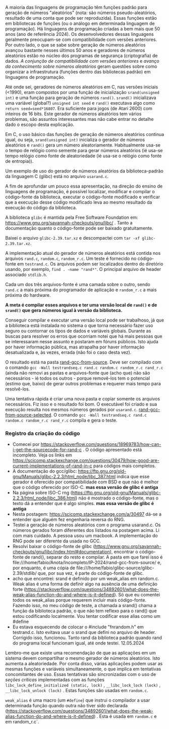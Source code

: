 A maioria das linguagens de programação têm funções padrão para geração de números "aleatórios" (nota: são números pseudo-aleatórios, resultado de uma conta que pode ser reproduzida). Essas funções estão em bibliotecas de funções (ou o análogo em determinada linguagem de programação). Há linguagens de programação criadas a bem mais que 50 anos (ano de referência 2024). Os desenvolvedores dessas linguagens geralmente preocupam-se com compatibilidade com versões anteriores. Por outro lado, o que se sabe sobre geração de números aleatórios avançou bastante nesses últimos 50 anos e geradores de números aleatórios estão no núcleo dos programas de segurança (criptografia) de dados. *A conjunção de compatibilidade com versões anteriores* e *avanço da conhecimento sobre números aleatórios* geram questões sobre como organizar a infraestrutura (funções dentro das bibliotecas padrão) em linguagens de programação.

Até onde sei, geradores de números aleatórios em C, nas versões iniciais (<1990), eram compostos por uma função de inicialização `srand(unsigned int)` e uma função para geração de números `rand()`. `srand()` inicializava uma variável (global?) `unsigned int seed` e `rand()` executava algo como `return seed=seed*16807`. Era suficiente para jogos (de Atari 2600) com inteiros de 16 bits. Este gerador de números aleatórios tem vários problemas, são assuntos interessantes mas não cabe entrar no detalhe dado o escopo desta explicação.

Em C, o uso básico das funções de geração de números aleatórios continua igual, ou seja, `srand(unsigned int)` inicializa o gerador de números aleatórios e `rand()` gera um número aleatoriamente. Habitualmente usa-se o tempo de relógio como semente para gerar números aleatórios (ié usa-se tempo relógio como fonte de aleatoriedade (ié usa-se o relógio como fonte de entropia)).

Um exemplo de uso do gerador de números aleatórios da biblioteca-padrão da linguagem C (glibc) está no arquivo `usarand.c`.

A fim de aprofundar um pouco essa apresentação, na direção do ensino de linguagens de programação, é possível localizar, modificar e compilar o código-fonte da biblioteca, executar o código-fonte modificado e verificar que a execução desse código modificado leva ao mesmo resultado da execução do código da biblioteca. 

A biblioteca `glibc` é mantida pela Free Software Foundation em: https://www.gnu.org/savannah-checkouts/gnu/libc/ . Tanto a documentação quanto o código-fonte pode ser baixado gratuitamente.

Baixei o arquivo `glibc-2.39.tar.xz` e descompactei com `tar -xf glibc-2.39.tar.xz`.

A implementação atual do gerador de números aleatórios está contida nos arquivos `rand.c`, `random.c`, `random_r.c`. Um teste é fornecido no código-fonte em `testrand.c`. Os arquivos podem ser localizados dentro do diretório usando, por exemplo, `find . -name "rand*"`. O principal arquivo de header associado `stdlib.h`.

Cada um dos três arquivos-fonte é uma camada sobre o outro, sendo `rand.c` a mais próxima do programador de aplicação e `random_r.c` a mais próxima do hardware.

**A meta é compilar esses arquivos e ter uma versão local de `rand()` e de `srand()` que gera números igual à versão da biblioteca.**

Conseguir compilar e executar uma versão local pode ser trabalhoso, já que a biblioteca está instalada no sistema o que torna necessário fazer uso seguro ou contornar os tipos de dados e variáveis globais. Durante as buscas para resolver os erros que ocorriam notei que há mais pessoas que se interessaram nesse assunto e postaram em fóruns públicos. Isto ajuda por haver informação pública, mas atrapalha por haver informação desatualizada e, às vezes, errada (não foi o caso desta vez).

O resultado está na pasta [rand-gcc-from-source](./rand-gcc-from-source). Deve ser compilado com o comando `gcc -Wall testrandseq.c rand.c random.c random_r.c rand_r.c` (ainda não removi as pastas e arquivos-fonte que (acho que) não são necessários - ié todos os outros - porque removê-los tem o potencial (estimo que, baixo) de gerar outros problemas e requerer mais tempo para resolvê-los.

Uma tentativa rápida é criar uma nova pasta e copiar somente os arquivos necessários. Fiz isso e o resultado foi bom. O executável foi criado e sua execução resulta nos mesmos números gerados por `usarand.c`. [rand-gcc-from-source-selected](./rand-gcc-from-source-selected). O comando `gcc -Wall testrandseq.c rand.c random.c random_r.c rand_r.c` compila e gera o teste.

### Registro da criação do código

- Comecei por https://stackoverflow.com/questions/18969783/how-can-i-get-the-sourcecode-for-rand-c . O código apresentado está incompleto. Veja os links em https://scicomp.stackexchange.com/questions/30479/how-good-are-current-implementations-of-rand-in-c para códigos mais completos.
- A documentação do gcc/glibc: https://ftp.gnu.org/old-gnu/Manuals/glibc-2.2.3/html_node/libc_387.html indica que esse gerador é oferecido por compatibilidade com BSD e que não é melhor que o código oferecido por ISO-C. **mas essa versão de glibc é antiga**
- Na página sobre ISO-C rng (https://ftp.gnu.org/old-gnu/Manuals/glibc-2.2.3/html_node/libc_386.html) não é mostrado o código-fonte, mas o texto dá a entender que é algo simples. **mas essa versão de glibc é antiga**
- Nesta postagem: https://scicomp.stackexchange.com/a/30497 dá-se a entender que alguém fez engenharia reversa do RNG.
- Testei a geração de números aleatórios com o programa usarand.c. Os números gerados foram diferentes dos listados na postagem acima. Li com mais cuidado. A pessoa usou um macbook. A implementação do RNG pode ser diferente da usada no GCC.
- Resolvi baixar o código-fonte de glibc (https://www.gnu.org/savannah-checkouts/gnu/libc/index.html#documentation), encontrar o código-fonte de rand(), separar do resto e compilar. A pasta em que farei isso é file:///home/fabio/Anota/Incompleto/IP-2024/rand-gcc-from-source/ e, por enquanto, é uma cópia de file:///home/fabio/glibc-source/glibc-2.39/stdlib/ que, por sua vez, é parte do código-fonte de glibc.
- acho que encontrei: srand é definido por um weak_alias em random.c. Weak alias é uma forma de definir algo na ausência de uma definição forte (https://stackoverflow.com/questions/34892601/what-does-the-weak-alias-function-do-and-where-is-it-defined). Só que eu comentei todos os weak_alias porque requerem incluir mais código-fonte. Fazendo isso, no meu código de teste, a chamada a srand() chama a função da biblioteca padrão, o que não tem reflexo para o rand() que estou codificando localmente. Vou tentar codificar esse alias como um #define
- Eu estava esquecendo de colocar o #include "fnrandom.h" em testrand.c. Isto evitava usar o srand que defini no arquivo de header. Corrigido isso, funcionou. Tanto rand da biblioteca padrão quando rand do programa local funcionam igual, até onde testei. 12.05.2024

Lembro-me que existe uma recomendação de que as aplicações em um sistema devem compartilhar o mesmo gerador de números aleatórios. Isto aumenta a aleatoriedade. Por conta disso, várias aplicações podem usar as mesmas funções e variáveis simultaneamente, o que implica em tentativas concomitantes de uso. Essas tentativas são sincronizadas com o uso de *seções críticas* implementadas com as funções  `libc_lock_define_initialized (static, lock)` , `__libc_lock_lock (lock)` , `__libc_lock_unlock (lock)` . Estas funções são usadas em `random.c`.

`weak_alias` é uma macro (um `#define`) que instrui o compilador a usar determinada função quando outra não tiver sido declarada (https://stackoverflow.com/questions/34892601/what-does-the-weak-alias-function-do-and-where-is-it-defined) . Esta é usada em `random.c` e em random_r.c`.



